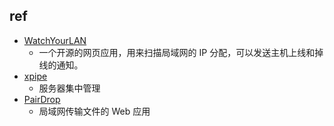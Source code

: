 

## ref
+ [WatchYourLAN](https://github.com/aceberg/WatchYourLAN)
    + 一个开源的网页应用，用来扫描局域网的 IP 分配，可以发送主机上线和掉线的通知。
+ [xpipe](https://github.com/xpipe-io/xpipe)
    + 服务器集中管理
+ [PairDrop](https://github.com/schlagmichdoch/PairDrop)
    + 局域网传输文件的 Web 应用